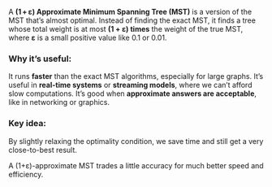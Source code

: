 A **(1 + ε) Approximate Minimum Spanning Tree (MST)** is a version of the MST that’s almost optimal. Instead of finding the exact MST, it finds a tree whose total weight is at most **(1 + ε) times** the weight of the true MST, where **ε** is a small positive value like 0.1 or 0.01.

### Why it’s useful:

It runs **faster** than the exact MST algorithms, especially for large graphs.
It’s useful in **real-time systems** or **streaming models**, where we can’t afford slow computations.
It’s good when **approximate answers are acceptable**, like in networking or graphics.

### Key idea:

By slightly relaxing the optimality condition, we save time and still get a very close-to-best result.

A (1+ε)-approximate MST trades a little accuracy for much better speed and efficiency.

